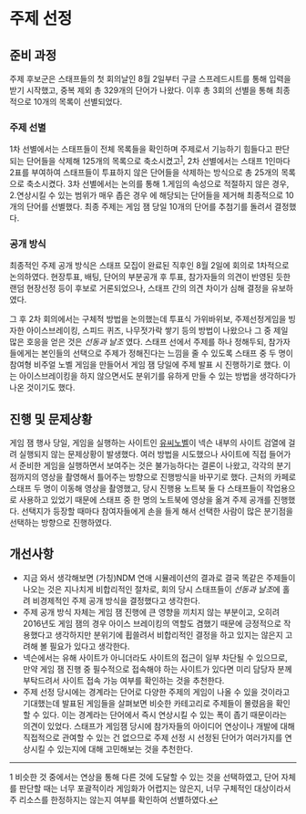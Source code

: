 # 주제 선정

## 준비 과정

주제 후보군은 스태프들의 첫 회의날인 8월 2일부터 구글 스프레드시트를 통해 입력을 받기 시작했고, 중복 제외 총 329개의 단어가 나왔다.
이후 총 3회의 선별을 통해 최종적으로 10개의 목록이 선별되었다.

### 주제 선별

1차 선별에서는 스태프들이 전체 목록들을 확인하며 주제로서 기능하기 힘들다고 판단되는 단어들을 삭제해 125개의 목록으로 축소시켰고<sup id="a1">[1](#f1)</sup>, 2차 선별에서는 스태프 1인마다 2표를 부여하여 스태프들이 투표하지 않은 단어들을 삭제하는 방식으로 총 25개의 목록으로 축소시켰다.
3차 선별에서는 논의를 통해 1.게임의 속성으로 적절하지 않은 경우, 2.연상시킬 수 있는 범위가 매우 좁은 경우 에 해당되는 단어들을 제거해 최종적으로 10개의 단어를 선별했다.
최종 주제는 게임 잼 당일 10개의 단어를 추첨기를 돌려서 결정했다.

### 공개 방식

최종적인 주제 공개 방식은 스태프 모집이 완료된 직후인 8월 2일에 회의로 1차적으로 논의하였다.
현장투표, 배팅, 단어의 부분공개 후 투표, 참가자들의 의견이 반영된 듯한 랜덤 현장선정 등이 후보로 거론되었으나, 스태프 간의 의견 차이가 심해 결정을 유보하였다.

그 후 2차 회의에서는 구체적 방법을 논의했는데 투표식 가위바위보, 주제선정게임을 빙자한 아이스브레이킹, 스피드 퀴즈, 나무젓가락 쌓기 등의 방법이 나왔으나 그 중 제일 많은 호응을 얻은 것은 *선동과 날조* 였다.
스태프 선에서 주제를 하나 정해두되, 참가자들에게는 본인들의 선택으로 주제가 정해진다는 느낌을 줄 수 있도록 스태프 중 두 명이 참여형 비주얼 노벨 게임을 만들어서 게임 잼 당일에 주제 발표 시 진행하기로 했다.
이는 아이스브레이킹을 하지 않으면서도 분위기를 유하게 만들 수 있는 방법을 생각하다가 나온 것이기도 했다.

## 진행 및 문제상황

게임 잼 행사 당일, 게임을 실행하는 사이트인 [유씨노벨](http://www.ucnovel.com/)이 넥슨 내부의 사이트 검열에 걸려 실행되지 않는 문제상황이 발생했다.
여러 방법을 시도했으나 사이트에 직접 들어가서 준비한 게임을 실행하면서 보여주는 것은 불가능하다는 결론이 나왔고, 각각의 분기점까지의 영상을 촬영해서 틀어주는 방향으로 진행방식을 바꾸기로 했다.
근처의 카페로 스태프 두 명이 이동해 영상을 촬영했고, 당시 진행용 노트북 둘 다 스태프들이 작업용으로 사용하고 있었기 때문에 스태프 중 한 명의 노트북에 영상을 옮겨 주제 공개를 진행했다.
선택지가 등장할 때마다 참여자들에게 손을 들게 해서 선택한 사람이 많은 분기점을 선택하는 방향으로 진행하였다.

## 개선사항

* 지금 와서 생각해보면 (가칭)NDM 연애 시뮬레이션의 결과로 결국 똑같은 주제들이 나오는 것은 지나치게 비합리적인 절차로, 회의 당시 스태프들이 *선동과 날조*에 홀려 비경제적인 주제 공개 방식을 결정했다고 생각한다.
* 주제 공개 방식 자체는 게임 잼 진행에 큰 영향을 끼치지 않는 부분이고, 오히려 2016년도 게임 잼의 경우 아이스 브레이킹의 역할도 겸했기 때문에 긍정적으로 작용했다고 생각하지만 분위기에 휩쓸려서 비합리적인 결정을 하고 있지는 않은지 고려해 볼 필요가 있다고 생각한다.
* 넥슨에서는 유해 사이트가 아니더라도 사이트의 접근이 일부 차단될 수 있으므로, 만약 게임 잼 진행 중 필수적으로 접속해야 하는 사이트가 있다면 미리 담당자 분께 부탁드려서 사이트 접속 가능 여부를 확인하는 것을 추천한다.
* 주제 선정 당시에는 경계라는 단어로 다양한 주제의 게임이 나올 수 있을 것이라고 기대했는데 발표된 게임들을 살펴보면 비슷한 카테고리로 주제들이 몰렸음을 확인할 수 있다. 이는 경계라는 단어에서 즉시 연상시킬 수 있는 폭이 좁기 때문이라는 의견이 있었다. 스태프가 게임잼 당시에 참가자들의 아이디어 연상이나 개발에 대해 직접적으로 관여할 수 있는 건 없으므로 주제 선정 시 선정된 단어가 여러가지를 연상시킬 수 있는지에 대해 고민해보는 것을 추천한다.

---
<span id="f1">1</span> 비슷한 것 중에서는 연상을 통해 다른 것에 도달할 수 있는 것을 선택하였고, 단어 자체를 판단할 때는 너무 포괄적이라 게임화가 어렵지는 않은지, 너무 구체적인 대상이라서 주 리소스를 한정하지는 않는지 여부를 확인하여 선별하였다.[↩](#a1)
